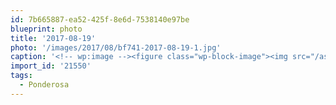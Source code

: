```yaml
---
id: 7b665887-ea52-425f-8e6d-7538140e97be
blueprint: photo
title: '2017-08-19'
photo: '/images/2017/08/bf741-2017-08-19-1.jpg'
caption: '<!-- wp:image --><figure class="wp-block-image"><img src="/assets/images/2017/08/bf741-2017-08-19-1.jpg" /></figure><!-- /wp:image --><!-- wp:paragraph --><p>#Ponderosa!</p><!-- /wp:paragraph -->'
import_id: '21550'
tags:
  - Ponderosa
---
```

